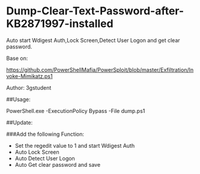 # Dump-Clear-Text-Password-after-KB2871997-installed

Auto start Wdigest Auth,Lock Screen,Detect User Logon and get clear password.

Base on:

https://github.com/PowerShellMafia/PowerSploit/blob/master/Exfiltration/Invoke-Mimikatz.ps1

Author: 3gstudent

##Usage:

PowerShell.exe -ExecutionPolicy Bypass -File dump.ps1

##Update:

###Add the following Function:

- Set the regedit value to 1 and start Wdigest Auth
- Auto Lock Screen
- Auto Detect User Logon
- Auto Get clear password and save
